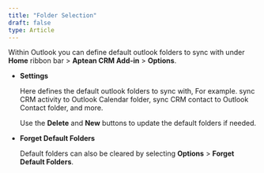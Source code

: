 ```yaml
---
title: "Folder Selection"
draft: false
type: Article
---
```



Within Outlook you can define default outlook folders to sync with under **Home** ribbon bar > **Aptean CRM Add-in** > **Options**. 
* **Settings**

    Here defines the default outlook folders to sync with, For example. sync CRM activity to Outlook Calendar folder, sync CRM contact to Outlook Contact folder, and more.

    Use the **Delete** and **New** buttons to update the default folders if needed. 
* **Forget Default Folders**

    Default folders can also be cleared by selecting **Options** > **Forget Default Folders**. 


